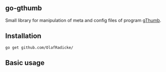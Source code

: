 go-gthumb
---------

Small library for manipulation of meta and config files of program 
[gThumb](https://wiki.gnome.org/Apps/Gthumb).

## Installation

```
go get github.com/OlafRadicke/
```

## Basic usage


